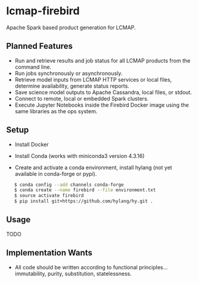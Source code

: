 # lcmap-firebird
Apache Spark based product generation for LCMAP.

## Planned Features
* Run and retrieve results and job status for all LCMAP products from the command line.
* Run jobs synchronously or asynchronously.
* Retrieve model inputs from LCMAP HTTP services or local files, determine availability, generate status reports.
* Save science model outputs to Apache Cassandra, local files, or stdout.
* Connect to remote, local or embedded Spark clusters.
* Execute Jupyter Notebooks inside the Firebird Docker image using the same libraries as the ops system.

## Setup

* Install Docker

* Install Conda (works with miniconda3 version 4.3.16)

* Create and activate a conda environment, install hylang (not yet available in conda-forge or pypi).
```bash
   $ conda config --add channels conda-forge 
   $ conda create --name firebird --file environment.txt
   $ source activate firebird
   $ pip install git+https://github.com/hylang/hy.git .
```

## Usage
TODO

## Implementation Wants
* All code should be written according to functional principles... immutability, purity, substitution, statelessness.
